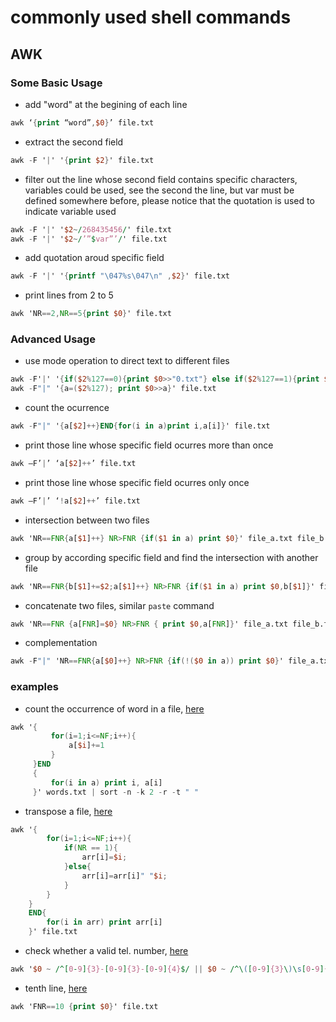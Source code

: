 # commonly used shell commands 

## AWK

### Some Basic Usage

- add "word" at the begining of each line
``` awk
awk ‘{print “word”,$0}’ file.txt
```

- extract the second field
``` awk
awk -F '|' '{print $2}' file.txt 
```

- filter out the line whose second field contains specific characters, variables could be used, see the second the line, but var must be defined somewhere before, please notice that the quotation is used to indicate variable used
``` awk 
awk -F '|' '$2~/268435456/' file.txt 
awk -F '|' '$2~/’”$var”’/' file.txt
```

- add quotation aroud specific field
``` awk
awk -F '|' '{printf "\047%s\047\n" ,$2}' file.txt
```

- print lines from 2 to 5
``` awk
awk 'NR==2,NR==5{print $0}' file.txt
```

### Advanced Usage
- use mode operation to direct text to different files 
``` awk
awk -F'|' '{if($2%127==0){print $0>>"0.txt"} else if($2%127==1){print $0>>"1.txt"}}' file.txt
awk -F"|" '{a=($2%127); print $0>>a}' file.txt
```

- count the ocurrence
``` awk
awk -F"|" '{a[$2]++}END{for(i in a)print i,a[i]}' file.txt
```

- print those line whose specific field ocurres more than once
``` awk
awk –F’|’ ‘a[$2]++’ file.txt
```

- print those line whose specific field ocurres only once
``` awk
awk –F’|’ ‘!a[$2]++’ file.txt
```

- intersection between two files
``` awk
awk 'NR==FNR{a[$1]++} NR>FNR {if($1 in a) print $0}' file_a.txt file_b.txt
```

- group by according specific field and find the intersection with another file
``` awk
awk 'NR==FNR{b[$1]+=$2;a[$1]++} NR>FNR {if($1 in a) print $0,b[$1]}' file_a.txt file_b.txt
```

- concatenate two files, similar ```paste``` command
``` awk
awk 'NR==FNR {a[FNR]=$0} NR>FNR { print $0,a[FNR]}' file_a.txt file_b.txt
```

- complementation
``` awk
awk -F"|" 'NR==FNR{a[$0]++} NR>FNR {if(!($0 in a)) print $0}' file_a.txt file_b.txt > file_c.log
```

### examples
- count the occurrence of word in a file, [here](https://leetcode.com/problems/word-frequency/)
``` awk 
awk '{
         for(i=1;i<=NF;i++){
             a[$i]+=1
         }
     }END 
     {
         for(i in a) print i, a[i]
     }' words.txt | sort -n -k 2 -r -t " "
```

- transpose a file, [here](https://leetcode.com/problems/transpose-file/)
``` awk
awk '{
        for(i=1;i<=NF;i++){
            if(NR == 1){  
                arr[i]=$i;
            }else{  
                arr[i]=arr[i]" "$i;
            }  
        }
    }
    END{
        for(i in arr) print arr[i]
    }' file.txt
```

- check whether a valid tel. number, [here](https://leetcode.com/problems/valid-phone-numbers/) 
``` awk
awk '$0 ~ /^[0-9]{3}-[0-9]{3}-[0-9]{4}$/ || $0 ~ /^\([0-9]{3}\)\s[0-9]{3}-[0-9]{4}$/ {print $0}' file.txt
```

- tenth line, [here](https://leetcode.com/problems/tenth-line/)
``` awk
awk 'FNR==10 {print $0}' file.txt
```

